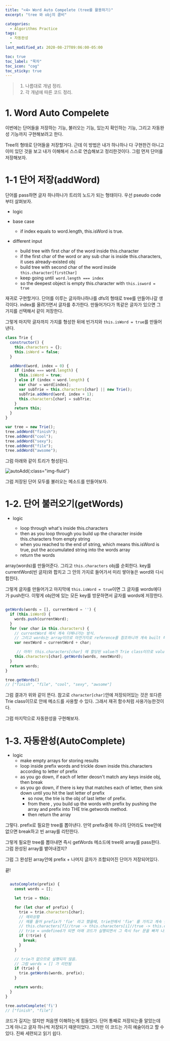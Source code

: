 ```yaml
---
title: "<4> Word Auto Compelete (tree를 활용하기)"
excerpt: "tree 와 obj의 콤비"

categories:
  - Algorithms Practice
tags:
  - 자동완성
  -
last_modified_at: 2020-08-27T09:06:00-05:00

toc: true
toc_label: "목차"
toc_icon: "cog"
toc_sticky: true
---
```


> 1. 나름대로 개념 정리.
> 2. 각 개념에 따른 코드 정리.

# 1. Word Auto Compelete

이번에는 단어들을 저장하는 기능, 불러오는 기능, 있는지 확인하는 기능, 그리고 자동완성 기능까지 구현해보려고 한다.

Tree의 형태로 단어들을 저장할거다. 근데 이 방법은 내가 하나하나 다 구현한건 아니고 이미 있던 것을 보고 내가 이해해서 스스로 연습해보고 정리한것이다. 그럼 먼저 단어를 저장해보자.

# 1-1 단어 저장(addWord)

단어를 pass하면 글자 하나하나가 트리의 노드가 되는 형태이다. 우선 pseudo code부터 살펴보자.

- logic

- base case

  - if index equals to word.length, this.isWord is true.

- different input
  - build tree with first char of the word inside this.character
  - if the first char of the word or any sub char is inside this.characters, it uses already-existed obj
  - build tree with second char of the word inside `this.character[firstChar]`
  - keep going until` word.length === index`
  - so the deepest object is empty this.character with `this.isword = true`

재귀로 구현할거다. 단어를 이루는 글자하나하나를 dfs의 형태로 tree를 만들어나갈 생각이다. index를 올려가면서 글자를 추가한다. 만들어가다가 똑같은 글자가 있으면 그 가지를 선택해서 같이 저장한다.

그렇게 마지막 글자까지 가지를 형성한 뒤에 빈가지와 `this.isWord = true`를 만들어낸다.

```javascript
class Trie {
  constructor() {
    this.characters = {};
    this.isWord = false;
  }

  addWord(word, index = 0) {
    if (index === word.length) {
      this.isWord = true;
    } else if (index < word.length) {
      var char = word[index];
      var subTrie = this.characters[char] || new Trie();
      subTrie.addWord(word, index + 1);
      this.characters[char] = subTrie;
    }
    return this;
  }
}

var tree = new Trie();
tree.addWord("finish");
tree.addWord("cool");
tree.addWord("sexy");
tree.addWord("file");
tree.addWord("awsome");
```

그럼 아래와 같이 트리가 형성된다.

![autoAdd](https://yeonghunko.github.io/assets/img/algorithms/autoAdd.png){:class="img-fluid"}

그럼 저장된 단어 모두를 불러오는 메소드를 만들어보자.

# 1-2. 단어 불러오기(getWords)

- logic

  - loop through what's inside this.characters
  - then as you loop through you build up the character inside this.characters from empty string
  - when you reached to the end of string, which means this.isWord is true, put the accumulated string into the words array
  - return the words

array(words)를 만들어준다. 그리고 `this.characters` obj를 순회한다. key를 currentWord(빈 글자)와 합치고 그 안의 가지로 들어가서 미리 쌓아놓은 word와 다시 합친다.

그렇게 글자를 만들어가고 마지막에 `this.isWord = true`이면 그 글자를 words에다가 push한다. 이렇게 obj안에 있는 모든 key를 방문하면서 글자를 words에 저장한다.

```javascript

getWords(words = [], currentWord = '') {
  if (this.isWord) {
    words.push(currentWord);
  }
  for (var char in this.characters) {
    // currentWord 에서 계속 더해나가는 방식.
    // 그리고 words는 array이므로 마찬가지로 reference를 참조하니까 계속 built 해 나갈 수 있음
    var nextWord = currentWord + char;

     // 아하! this.characters[char] 에 할당된 value가 Trie class이므로 value안에서 method를 사용할 수 있겠구나
    this.characters[char].getWords(words, nextWord);
  }
  return words;
}

tree.getWords()
// ["finish", "file", "cool", "sexy", "awsome"]
```

그럼 결과가 위와 같이 뜬다. 참고로 `character[char]`안에 저장되어있는 것은 또다른 Trie class이므로 안에 메소드를 사용할 수 있다. 그래서 재귀 함수처럼 사용가능한것이다.

그럼 마지막으로 자동완성을 구현해보자.

# 1-3. 자동완성(AutoComplete)

- logic
  - make empty arrays for storing results
  - loop inside prefix words and trickle down inside this.characters according to letter of prefix
  - as you go down, if each of letter deosn't match any keys inside obj, then break
  - as you go down, if there is key that matches each of letter, then sink down until you hit the last letter of prefix
    - so now, the trie is the obj of last letter of prefix.
    - from there , you build up the words with prefix by pushing the array and prefix into THE trie.getwords method.
    - then return the array

그렇다. prefix로 필요한 tree를 뽑아낸다. 만약 prefix중에 하나의 단어라도 tree안에 없으면 break하고 빈 array를 리턴한다.

그렇게 필요한 tree를 뽑아내면 즉시 getWords 메소드에 tree와 array를 pass한다. 그럼 완성된 array를 뱉어내겠지?

그럼 그 완성된 array안에 prefix + 나머지 글자가 조합되어진 단어가 저장되어있다.

끝!

```javascript

  autoComplete(prefix) {
    const words = [];

    let trie = this;

    for (let char of prefix) {
      trie = trie.characters[char];
      // 예외상황
      // 예를 들어 prefix가 'fie' 라고 했을때, trie안에서 'fie' 를 가지고 계속 찾아들어간다.
      // this.characters[f]//true -> this.characters[i]//true -> this.characters[e]//undefined
      // trie = undefined가 되면 아래 코드가 실행되면서 그 즉시 for 문을 빠져 나온다
      if (!trie) {
        break;
      }
    }

    // trie가 없으므로 실행되지 않음.
    // 그럼 words = [] 가 리턴됨
    if (trie) {
      trie.getWords(words, prefix);
    }

    return words;
  }
}

tree.autoComplete('fi')
// ["finish", "file"]
```

코드가 길지는 않지만 처음엔 이해하는게 힘들었다. 단어 통째로 저장되는줄 알았는데 그게 아니고 글자 하나씩 저장되기 때문이었다. 그치만 이 코드는 가히 예술이라고 할 수 있다. 진짜 세련되고 읽기 쉽다.
